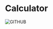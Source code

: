 # Calculator
![GITHUB](https://github.com/QT_project/blob/main/Calculator/Calculator/image/icons.icns)
